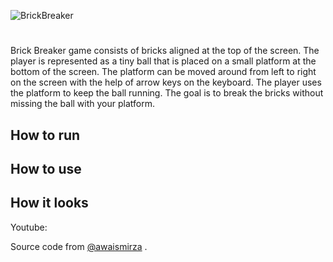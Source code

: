  ![BrickBreaker]("\BrickBreakerGame\banner.jpg")
#
Brick Breaker game consists of bricks aligned at the top of the screen. The player is represented as a tiny ball that is placed on a small platform at the bottom of the screen. The platform can be moved around from left to right on the screen with the help of arrow keys on the keyboard. The player uses the platform to keep the ball running. The goal is to break the bricks without missing the ball with your platform.

## How to run 

## How to use 

## How it looks 

Youtube:

 Source code from [@awaismirza](https://youtu.be/K9qMm3JbOH0) . 
 
 
